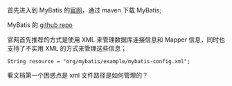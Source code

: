 首先进入到 MyBatis 的[官网](https://mybatis.org/mybatis-3/getting-started.html)，通过 maven 下载 MyBatis;

MyBatis 的 [github repo](https://github.com/mybatis/mybatis-3/tree/master/src/site)


官网首先推荐的方式是使用 XML 来管理数据库连接信息和 Mapper 信息，同时也支持了不实用 XML 的方式来管理这些信息；

    String resource = "org/mybatis/example/mybatis-config.xml";
  
看文档第一个困惑点是 xml 文件路径是如何管理的？




